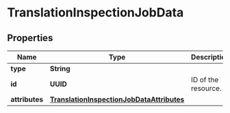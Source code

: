 

# TranslationInspectionJobData


## Properties

Name | Type | Description | Notes
------------ | ------------- | ------------- | -------------
**type** | **String** |  | 
**id** | **UUID** | ID of the resource. | 
**attributes** | [**TranslationInspectionJobDataAttributes**](TranslationInspectionJobDataAttributes.md) |  | 



